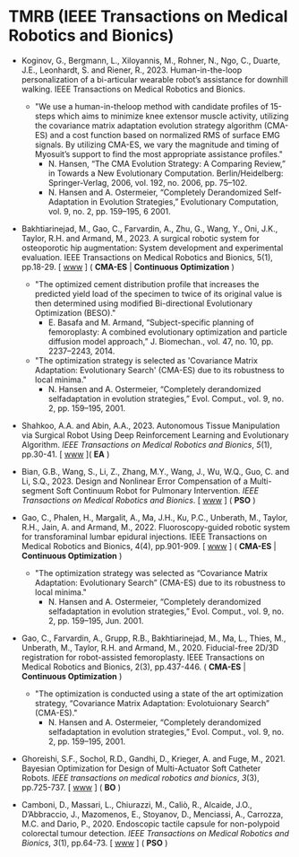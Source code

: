 # TMRB (IEEE Transactions on Medical Robotics and Bionics)
* Koginov, G., Bergmann, L., Xiloyannis, M., Rohner, N., Ngo, C., Duarte, J.E., Leonhardt, S. and Riener, R., 2023. Human-in-the-loop personalization of a bi-articular wearable robot’s assistance for downhill walking. IEEE Transactions on Medical Robotics and Bionics.
  * "We use a human-in-theloop method with candidate profiles of 15-steps which aims to minimize knee extensor muscle activity, utilizing the covariance matrix adaptation evolution strategy algorithm (CMA-ES) and a cost function based on normalized RMS of surface EMG signals. By utilizing CMA-ES, we vary the magnitude and timing of Myosuit’s support to find the most appropriate assistance profiles."
    * N. Hansen, “The CMA Evolution Strategy: A Comparing Review,” in Towards a New Evolutionary Computation. Berlin/Heidelberg: Springer-Verlag, 2006, vol. 192, no. 2006, pp. 75–102.
    * N. Hansen and A. Ostermeier, “Completely Derandomized Self-Adaptation in Evolution Strategies,” Evolutionary Computation, vol. 9, no. 2, pp. 159–195, 6 2001.
* Bakhtiarinejad, M., Gao, C., Farvardin, A., Zhu, G., Wang, Y., Oni, J.K., Taylor, R.H. and Armand, M., 2023. A surgical robotic system for osteoporotic hip augmentation: System development and experimental evaluation. IEEE Transactions on Medical Robotics and Bionics, 5(1), pp.18-29. [ [www](https://ieeexplore.ieee.org/abstract/document/10034782) ] ( **CMA-ES** | **Continuous Optimization** )
  * "The optimized cement distribution profile that increases the predicted yield load of the specimen to twice of its original value is then determined using modified Bi-directional Evolutionary Optimization (BESO)."
    * E. Basafa and M. Armand, “Subject-specific planning of femoroplasty: A combined evolutionary optimization and particle diffusion model approach,” J. Biomechan., vol. 47, no. 10, pp. 2237–2243, 2014.
  * "The optimization strategy is selected as 'Covariance Matrix Adaptation: Evolutionary Search' (CMA-ES) due to its robustness to local minima."
    * N. Hansen and A. Ostermeier, “Completely derandomized selfadaptation in evolution strategies,” Evol. Comput., vol. 9, no. 2, pp. 159–195, 2001.
   
* Shahkoo, A.A. and Abin, A.A., 2023. Autonomous Tissue Manipulation via Surgical Robot Using Deep Reinforcement Learning and Evolutionary Algorithm. *IEEE Transactions on Medical Robotics and Bionics*, *5*(1), pp.30-41. [ [www](https://ieeexplore.ieee.org/abstract/document/10019785) ]( **EA** )

* Bian, G.B., Wang, S., Li, Z., Zhang, M.Y., Wang, J., Wu, W.Q., Guo, C. and Li, S.Q., 2023. Design and Nonlinear Error Compensation of a Multi-segment Soft Continuum Robot for Pulmonary Intervention. *IEEE Transactions on Medical Robotics and Bionics*. [ [www](https://ieeexplore.ieee.org/abstract/document/10234593) ] ( **PSO** )

* Gao, C., Phalen, H., Margalit, A., Ma, J.H., Ku, P.C., Unberath, M., Taylor, R.H., Jain, A. and Armand, M., 2022. Fluoroscopy-guided robotic system for transforaminal lumbar epidural injections. IEEE Transactions on Medical Robotics and Bionics, 4(4), pp.901-909. [ [www](https://ieeexplore.ieee.org/abstract/document/9850411) ] ( **CMA-ES** | **Continuous Optimization** )
  * "The optimization strategy was selected as “Covariance Matrix Adaptation: Evolutionary Search” (CMA-ES) due to its robustness to local minima."
    * N. Hansen and A. Ostermeier, “Completely derandomized selfadaptation in evolution strategies,” Evol. Comput., vol. 9, no. 2, pp. 159–195, Jun. 2001.
* Gao, C., Farvardin, A., Grupp, R.B., Bakhtiarinejad, M., Ma, L., Thies, M., Unberath, M., Taylor, R.H. and Armand, M., 2020. Fiducial-free 2D/3D registration for robot-assisted femoroplasty. IEEE Transactions on Medical Robotics and Bionics, 2(3), pp.437-446. ( **CMA-ES** | **Continuous Optimization** )
  * "The optimization is conducted using a state of the art optimization strategy, “Covariance Matrix Adaptation: Evolotuionary Search” (CMA-ES)."
    * N. Hansen and A. Ostermeier, “Completely derandomized selfadaptation in evolution strategies,” Evol. Comput., vol. 9, no. 2, pp. 159–195, 2001.
   
* Ghoreishi, S.F., Sochol, R.D., Gandhi, D., Krieger, A. and Fuge, M., 2021. Bayesian Optimization for Design of Multi-Actuator Soft Catheter Robots. *IEEE transactions on medical robotics and bionics*, *3*(3), pp.725-737. [ [www](https://ieeexplore.ieee.org/abstract/document/9490346) ] ( **BO** )
* Camboni, D., Massari, L., Chiurazzi, M., Caliò, R., Alcaide, J.O., D’Abbraccio, J., Mazomenos, E., Stoyanov, D., Menciassi, A., Carrozza, M.C. and Dario, P., 2020. Endoscopic tactile capsule for non-polypoid colorectal tumour detection. *IEEE Transactions on Medical Robotics and Bionics*, *3*(1), pp.64-73. [ [www](https://ieeexplore.ieee.org/abstract/document/9253531) ]  ( **PSO** )
